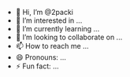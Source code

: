 - 👋 Hi, I’m @2packi
- 👀 I’m interested in ...
- 🌱 I’m currently learning ...
- 💞️ I’m looking to collaborate on ...
- 📫 How to reach me ...
- 😄 Pronouns: ...
- ⚡ Fun fact: ...

<!---
2packi/2packi is a ✨ special ✨ repository because its `README.md` (this file) appears on your GitHub profile.
You can click the Preview link to take a look at your changes.
--->

